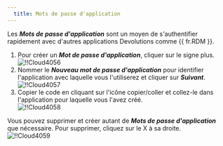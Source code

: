```yaml
---
  title: Mots de passe d'application
---
```

Les ***Mots de passe d'application*** sont un moyen de s'authentifier rapidement avec d'autres applications Devolutions comme {{ fr.RDM }}.  

1. Pour créer un ***Mot de passe d'application***, cliquer sur le signe plus.  
![!!Cloud4056](https://webdevolutions.azureedge.net/docs/fr/cloud/Cloud4056.png) 
1. Nommer le ***Nouveau mot de passe d'application*** pour identifier l'application avec laquelle vous l'utiliserez et cliquer sur ***Suivant***.  
![!!Cloud4057](https://webdevolutions.azureedge.net/docs/fr/cloud/Cloud4057.png) 
1. Copier le code en cliquant sur l'icône copier/coller et collez-le dans l'application pour laquelle vous l'avez créé.  
![!!Cloud4058](https://webdevolutions.azureedge.net/docs/fr/cloud/Cloud4058.png)

Vous pouvez supprimer et créer autant de ***Mots de passe d'application*** que nécessaire. Pour supprimer, cliquez sur le X à sa droite.  
![!!Cloud4059](https://webdevolutions.azureedge.net/docs/fr/cloud/Cloud4059.png) 

